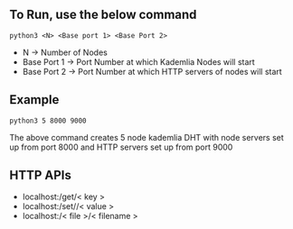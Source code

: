 



## To Run, use the below command

    python3 <N> <Base port 1> <Base Port 2>

 - N -> Number of Nodes 
 - Base Port 1 -> Port Number at which Kademlia
   Nodes will start 
 - Base Port 2 -> Port Number at which HTTP servers of    nodes will
   start

## Example

    python3 5 8000 9000

The above command creates 5 node kademlia DHT with node servers set up from port 8000 and HTTP servers set up from port 9000

## HTTP APIs

 - localhost:<httpport>/get/< key >
 - localhost:<httpport>/set/<key>/< value >
 - localhost:<httpport>/< file >/< filename >


